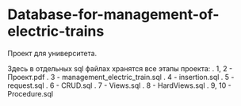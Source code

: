 # Database-for-management-of-electric-trains
Проект для университета.

Здесь в отдельных sql файлах хранятся все этапы проекта:
  . 1, 2 - Проект.pdf
  . 3 - management_electric_train.sql
  . 4 - insertion.sql
  . 5 - request.sql
  . 6 - CRUD.sql
  . 7 - Views.sql
  . 8 - HardViews.sql
  . 9, 10 - Procedure.sql 
